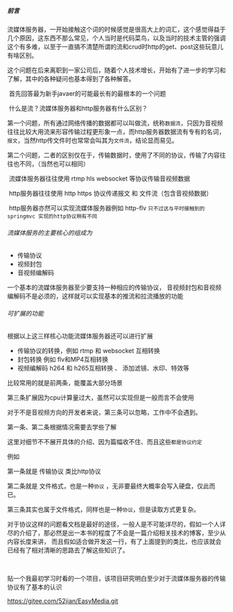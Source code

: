 ##### 前言

​		流媒体服务器，一开始接触这个词的时候感觉是很高大上的词汇，这个感觉得益于几个原因，这东西不那么常见，个人当时是代码菜鸟，以及当时的技术主管的强调这个有多难，以至于一直搞不清楚所谓的流和crud时http的get、post这些玩意儿有啥区别。

​		这个问题在后来离职到一家公司后，随着个人技术增长，开始有了进一步的学习和了解，其中的各种疑问也基本得到了各种解答。

​		首先回答最为新手javaer的可能最长有的最根本的一个问题

​		什么是流？流媒体服务器和http服务器有什么区别？

​		第一个问题，所有通过网络传播的数据都可以叫做流，统称`数据流`，只因为音视频往往比较大用流来形容传输过程更形象一点，而http服务器数据流有专有的名词，`报文`，当然http传文件时也常常会叫其为`文件流`，结论显而易见。

​		第二个问题，二者的区别仅在于，传输数据时，使用了不同的协议，传输了内容往往也不同，（当然也可以相同）

​		流媒体服务器往往使用 rtmp hls websocket 等协议传输音视频数据

​		http服务器往往使用 http https 协议传递报文 和 文件流（包含音视频数据）

​        http服务器亦然可以实现流媒体服务器例如 http-flv  `只不过这与平时接触到的springmvc 实现的http协议稍有不同`



###### 流媒体服务的主要核心的组成为

+ 传输协议
+ 视频封包
+ 音视频编解码

一个基本的流媒体服务器至少要支持一种相应的传输协议， 音视频封包和音视频编解码不是必须的，这样就可以实现基本的推流和拉流播放的功能



###### 可扩展的功能

根据以上这三样核心功能流媒体服务器还可以进行扩展

+ 传输协议的转换，例如 rtmp 和 websocket 互相转换
+ 封包转换 例如 flv和MP4互相转换
+ 视频编解码  h264 和 h265互相转换 、 添加滤镜、水印、特效等

比较常用的就是前两条，能覆盖大部分场景

第三条扩展因为cpu计算量过大，虽然可以实现但是一般而言不会使用



对于不是音视频方向的开发者来说，第三条可以忽略，工作中不会遇到。

第一条、第二条根据情况需要去学些了解



这里对细节不不展开具体的介绍、因为篇幅收不住、而且这些`都是协议约定`

例如 

第一条就是 传输协议 类比http协议

第二条就是 文件格式，也是一种`协议` ，无非要最终大概率会写入硬盘，仅此而已。

第三条其实也属于文件格式，同样也是一种`协议`，但是读取方式更复杂。

对于协议这样的问题看文档是最好的途径，一般人是不可能详尽的，假如一个人详尽的介绍了，那必然是出一本书的程度了不会是一篇介绍相关技术的博客，至少从内容长度来讲， 而且假如适合做开发这一行，有了上面提到的类比，也应该就会已经有了相对清晰的思路去了解这些知识了。

​		

贴一个我最初学习时看的一个项目，该项目研究明白至少对于流媒体服务器的传输协议有了基本的认识

https://gitee.com/52jian/EasyMedia.git
